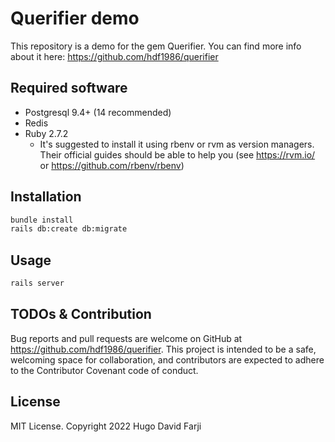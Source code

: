 # Querifier demo

This repository is a demo for the gem Querifier. You can find more info about it here:
https://github.com/hdf1986/querifier

## Required software

- Postgresql 9.4+ (14 recommended)
- Redis
- Ruby 2.7.2
  - It's suggested to install it using rbenv or rvm as version managers. Their official guides should be able to help you (see https://rvm.io/ or https://github.com/rbenv/rbenv)

## Installation

```bash
bundle install
rails db:create db:migrate
```

## Usage

```bash
rails server
```


## TODOs & Contribution

Bug reports and pull requests are welcome on GitHub at https://github.com/hdf1986/querifier. This project is intended to be a safe, welcoming space for collaboration, and contributors are expected to adhere to the Contributor Covenant code of conduct.

## License

MIT License. Copyright 2022 Hugo David Farji